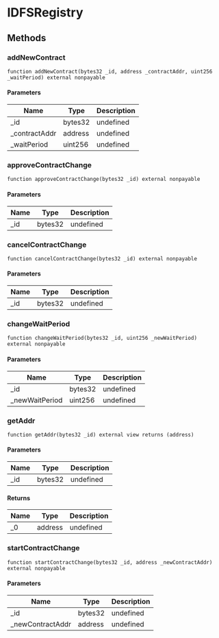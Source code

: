 # IDFSRegistry









## Methods

### addNewContract

```solidity
function addNewContract(bytes32 _id, address _contractAddr, uint256 _waitPeriod) external nonpayable
```





#### Parameters

| Name | Type | Description |
|---|---|---|
| _id | bytes32 | undefined
| _contractAddr | address | undefined
| _waitPeriod | uint256 | undefined

### approveContractChange

```solidity
function approveContractChange(bytes32 _id) external nonpayable
```





#### Parameters

| Name | Type | Description |
|---|---|---|
| _id | bytes32 | undefined

### cancelContractChange

```solidity
function cancelContractChange(bytes32 _id) external nonpayable
```





#### Parameters

| Name | Type | Description |
|---|---|---|
| _id | bytes32 | undefined

### changeWaitPeriod

```solidity
function changeWaitPeriod(bytes32 _id, uint256 _newWaitPeriod) external nonpayable
```





#### Parameters

| Name | Type | Description |
|---|---|---|
| _id | bytes32 | undefined
| _newWaitPeriod | uint256 | undefined

### getAddr

```solidity
function getAddr(bytes32 _id) external view returns (address)
```





#### Parameters

| Name | Type | Description |
|---|---|---|
| _id | bytes32 | undefined

#### Returns

| Name | Type | Description |
|---|---|---|
| _0 | address | undefined

### startContractChange

```solidity
function startContractChange(bytes32 _id, address _newContractAddr) external nonpayable
```





#### Parameters

| Name | Type | Description |
|---|---|---|
| _id | bytes32 | undefined
| _newContractAddr | address | undefined




